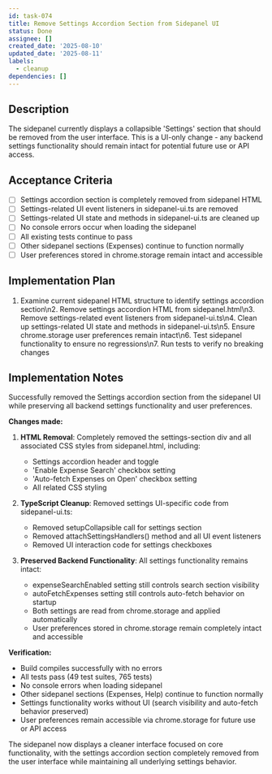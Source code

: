 ```yaml
---
id: task-074
title: Remove Settings Accordion Section from Sidepanel UI
status: Done
assignee: []
created_date: '2025-08-10'
updated_date: '2025-08-11'
labels:
  - cleanup
dependencies: []
---
```


## Description

The sidepanel currently displays a collapsible 'Settings' section that should be removed from the user interface. This is a UI-only change - any backend settings functionality should remain intact for potential future use or API access.

## Acceptance Criteria

- [ ] Settings accordion section is completely removed from sidepanel HTML
- [ ] Settings-related UI event listeners in sidepanel-ui.ts are removed
- [ ] Settings-related UI state and methods in sidepanel-ui.ts are cleaned up
- [ ] No console errors occur when loading the sidepanel
- [ ] All existing tests continue to pass
- [ ] Other sidepanel sections (Expenses) continue to function normally
- [ ] User preferences stored in chrome.storage remain intact and accessible

## Implementation Plan

1. Examine current sidepanel HTML structure to identify settings accordion section\n2. Remove settings accordion HTML from sidepanel.html\n3. Remove settings-related event listeners from sidepanel-ui.ts\n4. Clean up settings-related UI state and methods in sidepanel-ui.ts\n5. Ensure chrome.storage user preferences remain intact\n6. Test sidepanel functionality to ensure no regressions\n7. Run tests to verify no breaking changes

## Implementation Notes

Successfully removed the Settings accordion section from the sidepanel UI while preserving all backend settings functionality and user preferences.

**Changes made:**
1. **HTML Removal**: Completely removed the settings-section div and all associated CSS styles from sidepanel.html, including:
   - Settings accordion header and toggle
   - 'Enable Expense Search' checkbox setting
   - 'Auto-fetch Expenses on Open' checkbox setting
   - All related CSS styling

2. **TypeScript Cleanup**: Removed settings UI-specific code from sidepanel-ui.ts:
   - Removed setupCollapsible call for settings section
   - Removed attachSettingsHandlers() method and all UI event listeners
   - Removed UI interaction code for settings checkboxes

3. **Preserved Backend Functionality**: All settings functionality remains intact:
   - expenseSearchEnabled setting still controls search section visibility
   - autoFetchExpenses setting still controls auto-fetch behavior on startup
   - Both settings are read from chrome.storage and applied automatically
   - User preferences stored in chrome.storage remain completely intact and accessible

**Verification:**
- Build compiles successfully with no errors
- All tests pass (49 test suites, 765 tests)
- No console errors when loading sidepanel
- Other sidepanel sections (Expenses, Help) continue to function normally
- Settings functionality works without UI (search visibility and auto-fetch behavior preserved)
- User preferences remain accessible via chrome.storage for future use or API access

The sidepanel now displays a cleaner interface focused on core functionality, with the settings accordion section completely removed from the user interface while maintaining all underlying settings behavior.
